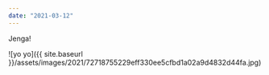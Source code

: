 ```yaml
---
date: "2021-03-12"
---
```


Jenga!

![yo yo]({{ site.baseurl }}/assets/images/2021/72718755229eff330ee5cfbd1a02a9d4832d44fa.jpg)
